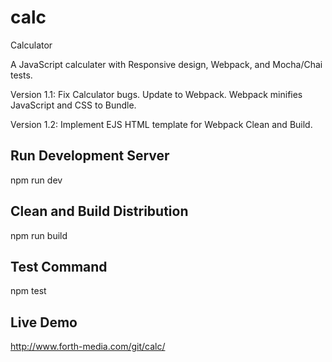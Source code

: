 # calc
Calculator

A JavaScript calculater with Responsive design, Webpack, and Mocha/Chai tests.

Version 1.1: Fix Calculator bugs. Update to Webpack. Webpack minifies JavaScript and CSS to Bundle.

Version 1.2: Implement EJS HTML template for Webpack Clean and Build.

## Run Development Server
npm run dev

## Clean and Build Distribution
npm run build

## Test Command
npm test

## Live Demo
http://www.forth-media.com/git/calc/
